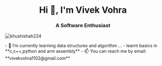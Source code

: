 <h1 align="center">Hi 👋, I'm Vivek Vohra</h1>
<h3 align="center">A Software Enthusiast </h3>
<p align="left"> <img src="https://komarev.com/ghpvc/?username=vivekvohra&label=Profile%20views&color=0e75b6&style=flat" alt="khushishah224" /> </p>
- 🌱 I’m currently learning data structures and algorithm ...
- learnt basics in **c,c++,python and arm assembly**
- 📫 You can reach me by email: **vivekvohra1102@gmail.com**

